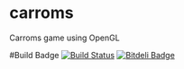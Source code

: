 # carroms
Carroms game using OpenGL

#Build Badge
[![Build Status](https://travis-ci.org/ParthKolekar/carroms.svg?branch=master)](https://travis-ci.org/ParthKolekar/carroms)
[![Bitdeli Badge](https://d2weczhvl823v0.cloudfront.net/ParthKolekar/carroms/trend.png)](https://bitdeli.com/free "Bitdeli Badge")

